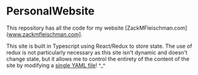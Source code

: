 # PersonalWebsite
This repository has all the code for my website [ZackMFleischman.com](www.zackmfleischman.com].

This site is built in Typescript using React/Redux to store state. The use of redux is not particularly necessary as this site isn't dynamic and doesn't change state, but it allows me to control the entirety of the content of the site by modifying a [single YAML file](https://github.com/ZackMFleischman/PersonalWebsite/blob/master/configs/store.yaml)! ^_^
